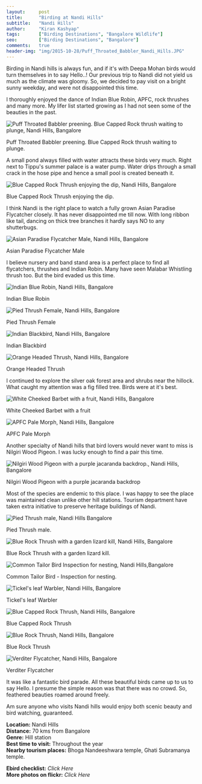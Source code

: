 ```yaml
---
layout:     post
title:      "Birding at Nandi Hills"
subtitle:   "Nandi Hills"
author:     "Kiran Kashyap"
tags:       ["Birding Destinations", "Bangalore Wildlife"]
seo:		["Birding Destinations", "Bangalore"]
comments:   true
header-img: "img/2015-10-28/Puff_Throated_Babbler_Nandi_Hills.JPG"
---
```


<p>
Birding in Nandi hills is always fun, and if it's with Deepa Mohan birds would turn themselves in to say Hello..! Our previous trip to Nandi did not yield us much as the climate was gloomy. So, we decided to pay visit on a bright sunny weekday, and were not disappointed this time.
</p>

<p>
I thoroughly enjoyed the dance of Indian Blue Robin, APFC, rock thrushes and many more. My lifer list started growing as I had not seen some of the beauties in the past.
</p>


<img src="{{ site.baseurl }}/img/2015-10-28/Puff_Throated_Babbler_Nandi_Hills.JPG" alt="Puff Throated Babbler preening. Blue Capped Rock thrush waiting to plunge, Nandi Hills, Bangalore">

<p>Puff Throated Babbler preening. Blue Capped Rock thrush waiting to plunge.</p>

<p>
A small pond always filled with water attracts these birds very much. Right next to Tippu's summer palace is a water pump. Water drips through a small crack in the hose pipe and hence a small pool is created beneath it. 
</p>

<img src="{{ site.baseurl }}/img/2015-10-28/Blue_Capped_Rock_Thrush_Nandi_Hills.JPG" alt="Blue Capped Rock Thrush enjoying the dip, Nandi Hills, Bangalore">

<p>
Blue Capped Rock Thrush enjoying the dip.
</p>

<p>I think Nandi is the right place to watch a fully grown Asian Paradise Flycatcher closely. It has never disappointed me till now. With long ribbon like tail, dancing on thick tree branches it hardly says NO to any shutterbugs.</p>

<img src="{{ site.baseurl }}/img/2015-10-28/Asian_Paradise_Flycatcher_Nandi_Hills.JPG" alt="Asian Paradise Flycatcher Male, Nandi Hills, Bangalore">

<p>
Asian Paradise Flycatcher Male
</p>
<p>I believe nursery and band stand area is a perfect place to find all flycatchers, thrushes and Indian Robin. Many have seen Malabar Whistling thrush too. But the bird evaded us this time.</p>

<img src="{{ site.baseurl }}/img/2015-10-28/Indian_Blue_Robin_Nandi_Hills.JPG" alt="Indian Blue Robin, Nandi Hills, Bangalore">

<p>
Indian Blue Robin
</p>

<img src="{{ site.baseurl }}/img/2015-10-28/Pied_Thrush_Nandi_Hills.JPG" alt="Pied Thrush Female, Nandi Hills, Bangalore">

<p>Pied Thrush Female</p>

<img src="{{ site.baseurl }}/img/2015-10-28/Indian_Blackbird_Nandi_Hills.JPG" alt="Indian Blackbird, Nandi Hills, Bangalore">

<p>
Indian Blackbird
</p>

<img src="{{ site.baseurl }}/img/2015-10-28/Orange_Headed_Thrush_Nandi_Hills.JPG" alt="Orange Headed Thrush, Nandi Hills, Bangalore">

<p>Orange Headed Thrush</p>

<p>I continued to explore the silver oak forest area and shrubs near the hillock. What caught my attention was a fig filled tree. Birds were at it's best.</p>

<img src="{{ site.baseurl }}/img/2015-10-28/White_Cheeked_Barbet_Nandi_Hills.JPG" alt="White Cheeked Barbet with a fruit, Nandi Hills, Bangalore">

<p>White Cheeked Barbet with a fruit</p>

<img src="{{ site.baseurl }}/img/2015-10-28/APFC_Pale_Morph_Nandi_Hills.JPG" alt="APFC Pale Morph, Nandi Hills, Bangalore">

<p>APFC Pale Morph</p>

<p>
Another specialty of Nandi hills that bird lovers would never want to miss is Nilgiri Wood Pigeon. I was lucky enough to find a pair this time.
</p>

<img src="{{ site.baseurl }}/img/2015-10-28/Nilgiri_Wood_Pigeon_Nandi_Hills.JPG" alt="Nilgiri Wood Pigeon with a purple jacaranda backdrop., Nandi Hills, Bangalore">

<p>Nilgiri Wood Pigeon with a purple jacaranda backdrop</p>

<p>
Most of the species are endemic to this place. I was happy to see the place was maintained clean unlike other hill stations. Tourism department have taken extra initiative to preserve heritage buildings of Nandi. 
</p>

<img src="{{ site.baseurl }}/img/2015-10-28/Pied_Thrush_Nandi_Hills1.JPG" alt="Pied Thrush male, Nandi Hills Bangalore">

<p>
Pied Thrush male.
</p>

<img src="{{ site.baseurl }}/img/2015-10-28/Blue_Rock_Thrush_Nandi_Hills.JPG" alt="Blue Rock Thrush with a garden lizard kill, Nandi Hills, Bangalore">

<p>
Blue Rock Thrush with a garden lizard kill.
</p>

<img src="{{ site.baseurl }}/img/2015-10-28/Common_Tailor_Bird_Nandi_Hills.JPG" alt="Common Tailor Bird Inspection for nesting, Nandi Hills,Bangalore">

<p>
Common Tailor Bird - Inspection for nesting.
</p>

<img src="{{ site.baseurl }}/img/2015-10-28/Tickel_leaf_Warbler_Nandi_Hills.JPG" alt="Tickel's leaf Warbler, Nandi Hills, Bangalore">

<p>
Tickel's leaf Warbler
</p>

<img src="{{ site.baseurl }}/img/2015-10-28/Blue_Capped_Rock_Thrush_Nandi_Hills1.JPG" alt="Blue Capped Rock Thrush, Nandi Hills, Bangalore">

<p>
Blue Capped Rock Thrush
</p>

<img src="{{ site.baseurl }}/img/2015-10-28/Blue_Rock_Thrush_Nandi_Hills1.JPG" alt="Blue Rock Thrush, Nandi Hills, Bangalore">

<p>
Blue Rock Thrush
</p>

<img src="{{ site.baseurl }}/img/2015-10-28/Verditer_Flycatcher_Nandi_Hills.JPG" alt="Verditer Flycatcher, Nandi Hills, Bangalore">

<p>
Verditer Flycatcher
</p>

<p>
It was like a fantastic bird parade. All these beautiful birds came up to us to say Hello. I presume the simple reason was that there was no crowd. So, feathered beauties roamed around freely.
</p>

<p>
Am sure anyone who visits Nandi hills would enjoy both scenic beauty and bird watching, guaranteed.
</p>

<strong>Location:</strong> Nandi Hills<br>
<strong>Distance:</strong> 70 kms from Bangalore<br>
<strong>Genre:</strong> Hill station<br>
<strong>Best time to visit:</strong> Throughout the year<br>
<strong>Nearby tourism places:</strong> Bhoga Nandeeshwara temple, Ghati Subramanya temple.<br>
<style type="text/css">a {text-decoration: none}</style>
<strong>Ebird checklist:</strong><a href="http://ebird.org/ebird/view/checklist?subID=S2401693" target="_blank" style="text-decoration: none"><em> Click Here </em></a><br>
<strong>More photos on flickr:</strong><a href="https://www.flickr.com/photos/79335872@N06/sets/72157654584749358" target="_blank" style="text-decoration: none"><em> Click Here </em></a>